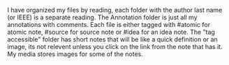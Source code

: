 
I have organized my files by reading, each folder with the author last name (or IEEE) is a separate reading. The Annotation folder is just all my annotations with comments. Each file is either tagged with #atomic for atomic note, #source for source note or #idea for an idea note.
The "tag accessible" folder has short notes that will be like a quick definition or an image, its not relevent unless you click on the link from the note that has it. My media stores images for some of the notes.